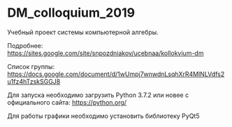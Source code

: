 ﻿# DM_colloquium_2019

Учебный проект системы компьютерной алгебры.

Подробнее: https://sites.google.com/site/snpozdniakov/ucebnaa/kollokvium-dm

Список группы: https://docs.google.com/document/d/1wUmpj7wnwdnLsqhXrR4MlNLVdfs2u1fz4hTzskSGGJ8

Для запуска необходимо загрузить Python 3.7.2 или новее c официального сайта: https://python.org/

Для работы графики необходимо установить библиотеку PyQt5
